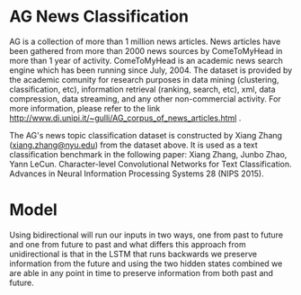 # AG News Classification
AG is a collection of more than 1 million news articles. 
News articles have been gathered from more than 2000  news sources by ComeToMyHead in more than 1 year of activity. 
ComeToMyHead is an academic news search engine which has been running since July, 2004. 
The dataset is provided by the academic comunity for research purposes in data mining (clustering, classification, etc), 
information retrieval (ranking, search, etc), xml, data compression, data streaming, and any other non-commercial activity. 
For more information, please refer to the link http://www.di.unipi.it/~gulli/AG_corpus_of_news_articles.html .

The AG's news topic classification dataset is constructed by Xiang Zhang (xiang.zhang@nyu.edu) from the dataset above. 
It is used as a text classification benchmark in the following paper: 
Xiang Zhang, Junbo Zhao, Yann LeCun. Character-level Convolutional Networks for Text Classification. 
Advances in Neural Information Processing Systems 28 (NIPS 2015).

# Model 
Using bidirectional will run our inputs in two ways, one from past to future and one from future to past and what differs this approach from unidirectional is that in the LSTM that runs backwards we preserve information from the future and using the two hidden states combined we are able in any point in time to preserve information from both past and future.


